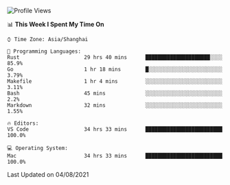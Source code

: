 <!--START_SECTION:waka-->
![Profile Views](http://img.shields.io/badge/Profile%20Views-3-blue)

📊 **This Week I Spent My Time On** 

```text
⌚︎ Time Zone: Asia/Shanghai

💬 Programming Languages: 
Rust                     29 hrs 40 mins      █████████████████████░░░░   85.9% 
Go                       1 hr 18 mins        █░░░░░░░░░░░░░░░░░░░░░░░░   3.79% 
Makefile                 1 hr 4 mins         ░░░░░░░░░░░░░░░░░░░░░░░░░   3.11% 
Bash                     45 mins             ░░░░░░░░░░░░░░░░░░░░░░░░░   2.2% 
Markdown                 32 mins             ░░░░░░░░░░░░░░░░░░░░░░░░░   1.55%

🔥 Editors: 
VS Code                  34 hrs 33 mins      █████████████████████████   100.0%

💻 Operating System: 
Mac                      34 hrs 33 mins      █████████████████████████   100.0%

```


 Last Updated on 04/08/2021
<!--END_SECTION:waka-->
